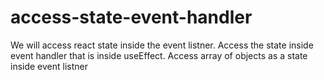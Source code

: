 # access-state-event-handler
We will access react state inside the event listner. 
Access the state inside event handler that is inside useEffect.
Access array of objects as a state inside event listner
